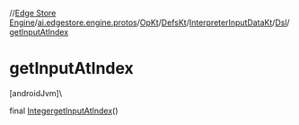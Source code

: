 //[Edge Store Engine](../../../../../../index.md)/[ai.edgestore.engine.protos](../../../../index.md)/[OpKt](../../../index.md)/[DefsKt](../../index.md)/[InterpreterInputDataKt](../index.md)/[Dsl](index.md)/[getInputAtIndex](get-input-at-index.md)

# getInputAtIndex

[androidJvm]\

final [Integer](https://developer.android.com/reference/kotlin/java/lang/Integer.html)[getInputAtIndex](get-input-at-index.md)()
